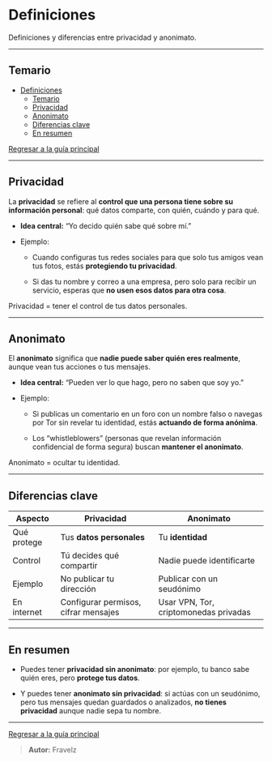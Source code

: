 # Definiciones

Definiciones y diferencias entre privacidad y anonimato.

---

## Temario

- [Definiciones](#definiciones)
  - [Temario](#temario)
  - [Privacidad](#privacidad)
  - [Anonimato](#anonimato)
  - [Diferencias clave](#diferencias-clave)
  - [En resumen](#en-resumen)

[Regresar a la guía principal](./../readme.md#10-privacidad-y-anonimato)

---

## Privacidad

La **privacidad** se refiere al **control que una persona tiene sobre su información personal**: qué datos comparte, con quién, cuándo y para qué.

- **Idea central:** “Yo decido quién sabe qué sobre mí.”

- Ejemplo:

  - Cuando configuras tus redes sociales para que solo tus amigos vean tus fotos, estás **protegiendo tu privacidad**.

  - Si das tu nombre y correo a una empresa, pero solo para recibir un servicio, esperas que **no usen esos datos para otra cosa**.

Privacidad = tener el control de tus datos personales.

---

## Anonimato

El **anonimato** significa que **nadie puede saber quién eres realmente**, aunque vean tus acciones o tus mensajes.

- **Idea central:** “Pueden ver lo que hago, pero no saben que soy yo.”

- Ejemplo:

  - Si publicas un comentario en un foro con un nombre falso o navegas por Tor sin revelar tu identidad, estás **actuando de forma anónima**.

  - Los “whistleblowers” (personas que revelan información confidencial de forma segura) buscan **mantener el anonimato**.

Anonimato = ocultar tu identidad.

---

## Diferencias clave

| Aspecto     | **Privacidad**                       | **Anonimato**                         |
| ----------- | ------------------------------------ | ------------------------------------- |
| Qué protege | Tus **datos personales**             | Tu **identidad**                      |
| Control     | Tú decides qué compartir             | Nadie puede identificarte             |
| Ejemplo     | No publicar tu dirección             | Publicar con un seudónimo             |
| En internet | Configurar permisos, cifrar mensajes | Usar VPN, Tor, criptomonedas privadas |

---

## En resumen

- Puedes tener **privacidad sin anonimato**: por ejemplo, tu banco sabe quién eres, pero **protege tus datos**.

- Y puedes tener **anonimato sin privacidad**: si actúas con un seudónimo, pero tus mensajes quedan guardados o analizados, **no tienes privacidad** aunque nadie sepa tu nombre.

---

[Regresar a la guía principal](./../readme.md#10-privacidad-y-anonimato)

> **Autor:** Fravelz
